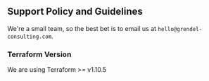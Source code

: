 ## Support Policy and Guidelines

We're a small team, so the best bet is to email us at `hello@grendel-consulting.com`.

### Terraform Version

We are using Terraform >= v1.10.5
